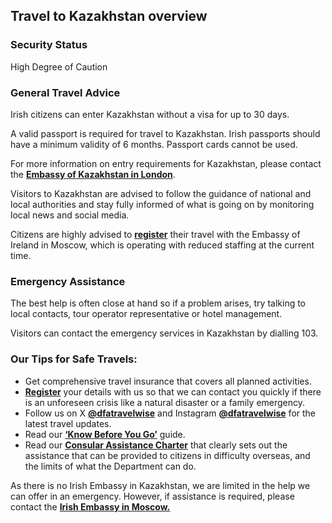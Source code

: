 ## Travel to Kazakhstan overview

### **Security Status**

High Degree of Caution

### **General Travel Advice**

Irish citizens can enter Kazakhstan without a visa for up to 30 days.

A valid passport is required for travel to Kazakhstan. Irish passports should have a minimum validity of 6 months. Passport cards cannot be used.

For more information on entry requirements for Kazakhstan, please contact the [**Embassy of Kazakhstan in London**](https://www.gov.kz/memleket/entities/mfa-london?lang=en).

Visitors to Kazakhstan are advised to follow the guidance of national and local authorities and stay fully informed of what is going on by monitoring local news and social media.

Citizens are highly advised to [**register**](https://www.ireland.ie/en/dfa/overseas-travel/citizens-registration/) their travel with the Embassy of Ireland in Moscow, which is operating with reduced staffing at the current time.

### **Emergency Assistance**

The best help is often close at hand so if a problem arises, try talking to local contacts, tour operator representative or hotel management.

Visitors can contact the emergency services in Kazakhstan by dialling 103.

### **Our Tips for Safe Travels:**

* Get comprehensive travel insurance that covers all planned activities.
* [**Register**](https://www.ireland.ie/en/dfa/overseas-travel/citizens-registration/) your details with us so that we can contact you quickly if there is an unforeseen crisis like a natural disaster or a family emergency.
* Follow us on X [**@dfatravelwise**](https://www.twitter.com/DFATravelWise) and Instagram [**@dfatravelwise**](https://www.instagram.com/dfatravelwise/) for the latest travel updates.
* Read our [**‘Know Before You Go’**](https://www.ireland.ie/en/dfa/overseas-travel/know-before-you-go/) guide.
* Read our [**Consular Assistance Charter**](https://www.ireland.ie/en/dfa/overseas-travel/assistance-abroad/consular-assistance-charter/) that clearly sets out the assistance that can be provided to citizens in difficulty overseas, and the limits of what the Department can do.

As there is no Irish Embassy in Kazakhstan, we are limited in the help we can offer in an emergency. However, if assistance is required, please contact the [**Irish Embassy in Moscow.**](/en/moscow/)